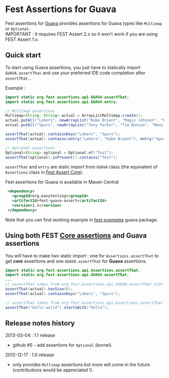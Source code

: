 Fest Assertions for Guava
=========================

Fest assertions for [Guava](http://code.google.com/p/guava-libraries/) provides assertions for Guava types like `Multimap` or `Optional`.  
IMPORTANT : It requires FEST Assert 2.x so it won't work if you are using FEST Assert 1.x.

## Quick start

To start using Guava assertions, you just have to statically import `GUAVA.assertThat` and use your preferred IDE code completion after `assertThat.`.

Example : 

```java
import static org.fest.assertions.api.GUAVA.assertThat;
import static org.fest.assertions.api.GUAVA.entry;

// Multimap assertions
Multimap<String, String> actual = ArrayListMultimap.create();
actual.putAll("Lakers", newArrayList("Kobe Bryant", "Magic Johnson", "Kareem Abdul Jabbar"));
actual.putAll("Spurs", newArrayList("Tony Parker", "Tim Duncan", "Manu Ginobili"));

assertThat(actual).containsKeys("Lakers", "Spurs");
assertThat(actual).contains(entry("Lakers", "Kobe Bryant"), entry("Spurs", "Tim Duncan"));

// Optional assertions
Optional<String> optional = Optional.of("Test");
assertThat(optional).isPresent().contains("Test");
```

`assertThat` and `entry` are static import from `GUAVA` class (the equivalent of `Assertions` class in [Fest Assert Core](https://github.com/alexruiz/fest-assert-2.x/wiki)).

Fest assertions for Guava is available in Maven Central

```xml
 <dependency>
   <groupId>org.easytesting</groupId>
   <artifactId>fest-guava-assert</artifactId>
   <version>1.1</version>
 </dependency>
```

Note that you can find working example in [fest-examples](https://github.com/joel-costigliola/fest-examples/tree/master/src/test/java/org/fest/assertions/examples/guava) guava package.

## Using both FEST [Core assertions](https://github.com/alexruiz/fest-assert-2.x/wiki) and Guava assertions

You will have to make two static import : one for `Assertions.assertThat` to get **core** assertions and one `GUAVA.assertThat` for **Guava** assertions.

```java
import static org.fest.assertions.api.Assertions.assertThat;
import static org.fest.assertions.api.GUAVA.assertThat;
...
// assertThat comes from org.fest.assertions.api.GUAVA.assertThat static import
assertThat(actual).hasSize(6);
assertThat(actual).containsKeys("Lakers", "Spurs");

// assertThat comes from org.fest.assertions.api.Assertions.assertThat static import
assertThat("hello world").startsWith("hello");
```

## Release notes history
 
2013-03-04 : 1.1 release 
* github #5 - add assertions for `Optional` (kornel).

2012-12-17 : 1.0 release
* only provides `Multimap` assertions but more will come in the future (contributions would be appreciated !).

